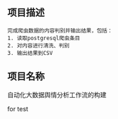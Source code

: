 
## 项目描述

    完成爬虫数据的内容判别并输出结果，包括：
    1. 读取postgresql爬虫条目
    2. 对内容进行清洗、判别
    3. 输出结果到CSV



## 项目名称
自动化大数据舆情分析工作流的构建

for test